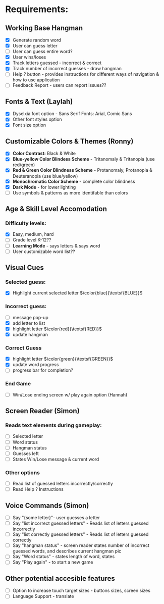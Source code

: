 # Requirements:
## Working Base Hangman
  - [X] Generate random word
  - [X] User can guess letter
  - [ ] User can guess entire word?
  - [X] User wins/loses
  - [X] Track letters guessed - incorrect & correct
  - [X] Track number of incorrect guesses - draw hangman
  - [ ] Help ? button - provides instructions for different ways of navigation & how to use application
  - [ ] Feedback Report - users can report issues??

## Fonts & Text (Laylah)
  - [X] Dyselxia font option - Sans Serif Fonts: Arial, Comic Sans
  - [X] Other font styles option
  - [X] Font size option

## Customizable Colors & Themes (Ronny)
  - [X] **Color Contrast:** Black & White
  - [X] **Blue-yellow Color Blindess Scheme** - Tritanomaly & Tritanopia (use red/green)
  - [X] **Red & Green Color Blindness Scheme** - Protanomaly, Protanopia & Deuteranopia (use blue/yellow)
  - [X] **Monochromatic Color Scheme** - complete color blindness
  - [X] **Dark Mode** - for lower lighting
  - [ ] Use symbols & patterns as more identifable than colors  

## Age & Skill Level Accomodation
### Difficulty levels:
  - [X] Easy, medium, hard
  - [ ] Grade level K-12??
  - [ ] **Learning Mode** - says letters & says word
  - [ ] User customizable word list??

## Visual Cues
### Selected guess:
  - [X] Highlight current selected letter $\color{blue}{\textsf{BLUE}}$
### Incorrect guess:
  - [ ] message pop-up
  - [X] add letter to list
  - [X] highlight letter $\color{red}{\textsf{RED}}$
  - [X] update hangman
### Correct Guess
  - [X] highlight letter $\color{green}{\textsf{GREEN}}$
  - [X] update word progress
  - [ ] progress bar for completion?
### End Game
  - [ ] Win/Lose ending screen w/ play again option (Hannah)

## Screen Reader (Simon)
### Reads text elements during gameplay:
  - [ ] Selected letter
  - [ ] Word status
  - [ ] Hangman status
  - [ ] Guesses left
  - [ ] States Win/Lose message & current word
### Other options
  - [ ] Read list of guessed letters incorrectly/correctly
  - [ ] Read Help ? Instructions

## Voice Commands (Simon)
  - [ ] Say "{some letter}"- user guesses a letter
  - [ ] Say "list incorrect guessed letters" - Reads list of letters guessed incorrectly
  - [ ] Say "list correctly guessed letters" - Reads list of letters guessed correctly
  - [ ] Say "hangman status" - screen reader states number of incorrect guessed words, and describes current hangman pic
  - [ ] Say "Word status" - states length of word, states 
  - [ ] Say "Play again" - to start a new game
## Other potential accesible features
  - [ ] Option to increase touch target sizes - buttons sizes, screen sizes
  - [ ] Language Support - translate